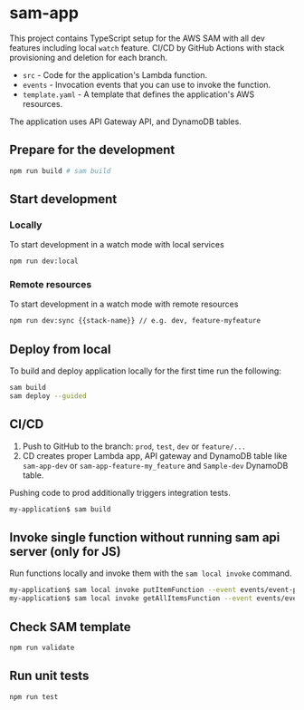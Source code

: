 # sam-app

This project contains TypeScript setup for the AWS SAM with all dev features including local `watch` feature.
CI/CD by GitHub Actions with stack provisioning and deletion for each branch.

- `src` - Code for the application's Lambda function.
- `events` - Invocation events that you can use to invoke the function.
- `template.yaml` - A template that defines the application's AWS resources.

The application uses API Gateway API, and DynamoDB tables.

## Prepare for the development

```bash
npm run build # sam build
```

## Start development

### Locally

To start development in a watch mode with local services
```bash
npm run dev:local
```

### Remote resources

To start development in a watch mode with remote resources
```bash
npm run dev:sync {{stack-name}} // e.g. dev, feature-myfeature
```

## Deploy from local

To build and deploy application locally for the first time run the following:

```bash
sam build
sam deploy --guided
```

## CI/CD

1. Push to GitHub to the branch: `prod`, `test`, `dev` or `feature/...`
2. CD creates proper Lambda app, API gateway and DynamoDB table like `sam-app-dev` or `sam-app-feature-my_feature` and `Sample-dev` DynamoDB table.

Pushing code to prod additionally triggers integration tests.

```bash
my-application$ sam build
```

## Invoke single function without running sam api server (only for JS)

Run functions locally and invoke them with the `sam local invoke` command.

```bash
my-application$ sam local invoke putItemFunction --event events/event-post-item.json
my-application$ sam local invoke getAllItemsFunction --event events/event-get-all-items.json
```

## Check SAM template

```bash
npm run validate
```

## Run unit tests

```bash
npm run test
```
